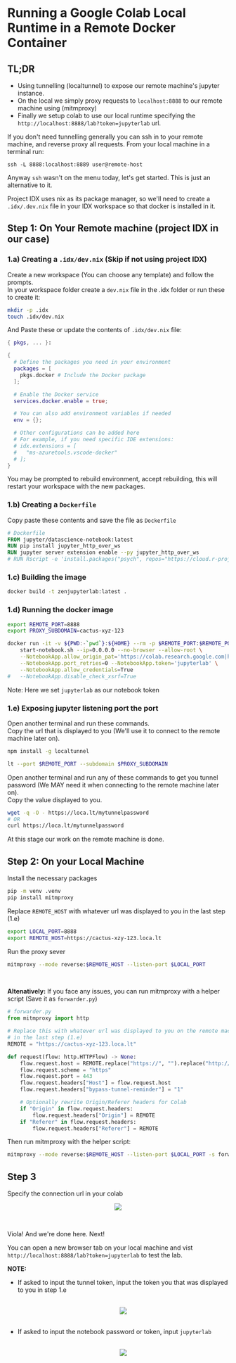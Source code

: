 # Running a Google Colab Local Runtime in a Remote Docker Container

## TL;DR
- Using tunnelling (localtunnel) to expose our remote machine's jupyter instance.
- On the local we simply proxy requests to `localhost:8888` to our remote machine using (mitmproxy)
- Finally we setup colab to use our local runtime specifying the `http://localhost:8888/lab?token=jupyterlab` url.

If you don't need tunnelling generally you can ssh in to your remote machine, and reverse proxy all requests.
From your local machine in a terminal run:
```
ssh -L 8888:localhost:8889 user@remote-host
```

Anyway `ssh` wasn't on the menu today, let's get started. This is just an alternative to it.


Project IDX uses nix as its package manager, so we'll need to create a `.idx/.dev.nix` file
in your IDX workspace so that docker is installed in it.

## Step 1: On Your Remote machine (project IDX in our case)

### 1.a) Creating a `.idx/dev.nix` (Skip if not using project IDX)

Create a new workspace (You can choose any template) and follow the prompts.
<br/>
In your workspace folder create a `dev.nix` file in the .idx folder or run these to create it:
```sh
mkdir -p .idx
touch .idx/dev.nix
```

And Paste these or update the contents of `.idx/dev.nix` file:
```nix
{ pkgs, ... }:

{
  # Define the packages you need in your environment
  packages = [
    pkgs.docker # Include the Docker package
  ];

  # Enable the Docker service
  services.docker.enable = true;

  # You can also add environment variables if needed
  env = {};

  # Other configurations can be added here
  # For example, if you need specific IDE extensions:
  # idx.extensions = [
  #   "ms-azuretools.vscode-docker"
  # ];
}
```

You may be prompted to rebuild environment, accept rebuilding, this will restart your workspace with the new packages.

### 1.b) Creating a `Dockerfile`

Copy paste these contents and save the file as `Dockerfile`
```Dockerfile
# Dockerfile
FROM jupyter/datascience-notebook:latest
RUN pip install jupyter_http_over_ws
RUN jupyter server extension enable --py jupyter_http_over_ws
# RUN Rscript -e 'install.packages("psych", repos="https://cloud.r-project.org")'
```

### 1.c) Building the image

```sh
docker build -t zenjupyterlab:latest .
```

### 1.d) Running the docker image
```sh
export REMOTE_PORT=8888
export PROXY_SUBDOMAIN=cactus-xyz-123
```

```sh
docker run -it -v ${PWD:-`pwd`}:${HOME} --rm -p $REMOTE_PORT:$REMOTE_PORT zenjupyterlab:latest \
    start-notebook.sh --ip=0.0.0.0 --no-browser --allow-root \
    --NotebookApp.allow_origin_pat='https://colab.research.google.com|https?://(localhost|127.0.0.1):[0-9]{2,5}' \
    --NotebookApp.port_retries=0 --NotebookApp.token='jupyterlab' \
    --NotebookApp.allow_credentials=True
#   --NotebookApp.disable_check_xsrf=True
```

Note: Here we set `jupyterlab` as our notebook token

### 1.e) Exposing jupyter listening port the port

Open another terminal and run these commands.<br/>
Copy the url that is displayed to you (We'll use it to connect to the remote machine later on).

```sh
npm install -g localtunnel

lt --port $REMOTE_PORT --subdomain $PROXY_SUBDOMAIN
```

Open another terminal and run any of these commands to get you tunnel password (We MAY need it 
when connecting to the remote machine later on).<br/>
Copy the value displayed to you.

```sh
wget -q -O - https://loca.lt/mytunnelpassword
# OR
curl https://loca.lt/mytunnelpassword
```

At this stage our work on the remote machine is done.


## Step 2: On your Local Machine

Install the necessary packages
```sh
pip -m venv .venv
pip install mitmproxy
```

Replace `REMOTE_HOST` with whatever url was displayed to you in the last step (1.e)
```sh
export LOCAL_PORT=8888
export REMOTE_HOST=https://cactus-xzy-123.loca.lt
```
Run the proxy sever
```sh
mitmproxy --mode reverse:$REMOTE_HOST --listen-port $LOCAL_PORT
```
<br/>

**Altenatively:** If you face any issues, you can run mitmproxy with a helper script (Save it as `forwarder.py`)
```py
# forwarder.py
from mitmproxy import http

# Replace this with whatever url was displayed to you on the remote machine 
# in the last step (1.e)
REMOTE = "https://cactus-xyz-123.loca.lt"

def request(flow: http.HTTPFlow) -> None:
    flow.request.host = REMOTE.replace("https://", "").replace("http://", "")
    flow.request.scheme = "https"
    flow.request.port = 443
    flow.request.headers["Host"] = flow.request.host
    flow.request.headers["bypass-tunnel-reminder"] = "1"

    # Optionally rewrite Origin/Referer headers for Colab
    if "Origin" in flow.request.headers:
        flow.request.headers["Origin"] = REMOTE
    if "Referer" in flow.request.headers:
        flow.request.headers["Referer"] = REMOTE

```
Then run mitmproxy with the helper script:
```sh
mitmproxy --mode reverse:$REMOTE_HOST --listen-port $LOCAL_PORT -s forwarder.py
```


## Step 3

Specify the connection url in your colab

<p align="center" width="100%">
  <img src="colab-connection-prompt.webp"> 
</p>
<br/>

Viola! And we're done here. Next!
<br/>

You can open a new browser tab on your local machine and vist `http://localhost:8888/lab?token=jupyterlab` to test the lab.
<br/>

**NOTE:**
 - If asked to input the tunnel token, input the token you that was displayed to you in step 1.e
    <br/><br/>
    <p align="center" width="100%">
      <img src="tunnel-password-prompt.png">
    </p>
    <br/>
 - If asked to input the notebook password or token, input `jupyterlab`
    <br/><br/>
    <p align="center" width="100%">
      <img src="jupyter-token-prompt.png"> 
    </p>
    <br/>
